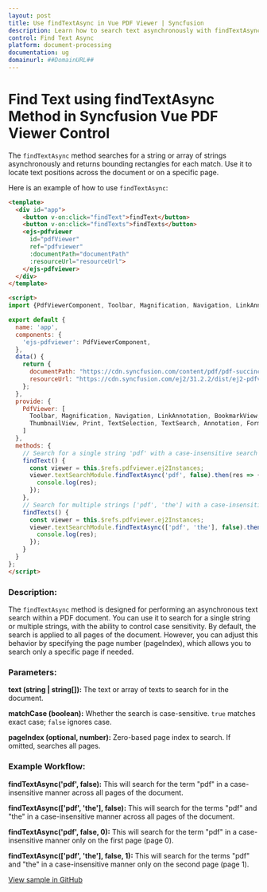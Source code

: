 ```yaml
---
layout: post
title: Use findTextAsync in Vue PDF Viewer | Syncfusion
description: Learn how to search text asynchronously with findTextAsync in the Syncfusion Vue PDF Viewer and retrieve match bounds.
control: Find Text Async
platform: document-processing
documentation: ug
domainurl: ##DomainURL##
---
```


# Find Text using findTextAsync Method in Syncfusion Vue PDF Viewer Control

The `findTextAsync` method searches for a string or array of strings asynchronously and returns bounding rectangles for each match. Use it to locate text positions across the document or on a specific page.

Here is an example of how to use `findTextAsync`:

```html
<template>
  <div id="app">
    <button v-on:click="findText">findText</button>
    <button v-on:click="findTexts">findTexts</button>
    <ejs-pdfviewer
      id="pdfViewer"
      ref="pdfviewer"
      :documentPath="documentPath"
      :resourceUrl="resourceUrl">
    </ejs-pdfviewer>
  </div>
</template>

<script>
import {PdfViewerComponent, Toolbar, Magnification, Navigation, LinkAnnotation, BookmarkView, ThumbnailView, Print, TextSelection, TextSearch, Annotation, FormFields, FormDesigner } from '@syncfusion/ej2-vue-pdfviewer';

export default {
  name: 'app',
  components: {
    'ejs-pdfviewer': PdfViewerComponent,
  },
  data() {
    return {
      documentPath: "https://cdn.syncfusion.com/content/pdf/pdf-succinctly.pdf",
      resourceUrl: "https://cdn.syncfusion.com/ej2/31.2.2/dist/ej2-pdfviewer-lib"
    };
  },
  provide: {
    PdfViewer: [
      Toolbar, Magnification, Navigation, LinkAnnotation, BookmarkView,
      ThumbnailView, Print, TextSelection, TextSearch, Annotation, FormFields, FormDesigner
    ]
  },
  methods: {
    // Search for a single string 'pdf' with a case-insensitive search across all pages
    findText() {
      const viewer = this.$refs.pdfviewer.ej2Instances;
      viewer.textSearchModule.findTextAsync('pdf', false).then(res => {
        console.log(res);
      });
    },
    // Search for multiple strings ['pdf', 'the'] with a case-insensitive search across all pages
    findTexts() {
      const viewer = this.$refs.pdfviewer.ej2Instances;
      viewer.textSearchModule.findTextAsync(['pdf', 'the'], false).then(res => {
        console.log(res);
      });
    }
  }
};
</script>
```

### Description:

The `findTextAsync` method is designed for performing an asynchronous text search within a PDF document. You can use it to search for a single string or multiple strings, with the ability to control case sensitivity. By default, the search is applied to all pages of the document. However, you can adjust this behavior by specifying the page number (pageIndex), which allows you to search only a specific page if needed.

### Parameters:

**text (string | string[]):** The text or array of texts to search for in the document.

**matchCase (boolean):** Whether the search is case-sensitive. `true` matches exact case; `false` ignores case.

**pageIndex (optional, number):** Zero-based page index to search. If omitted, searches all pages.

### Example Workflow:

**findTextAsync('pdf', false):**
This will search for the term "pdf" in a case-insensitive manner across all pages of the document.

**findTextAsync(['pdf', 'the'], false):**
This will search for the terms "pdf" and "the" in a case-insensitive manner across all pages of the document.

**findTextAsync('pdf', false, 0):**
This will search for the term "pdf" in a case-insensitive manner only on the first page (page 0).

**findTextAsync(['pdf', 'the'], false, 1):**
This will search for the terms "pdf" and "the" in a case-insensitive manner only on the second page (page 1).

[View sample in GitHub](https://github.com/SyncfusionExamples/vue-pdf-viewer-examples/tree/master/How%20to)